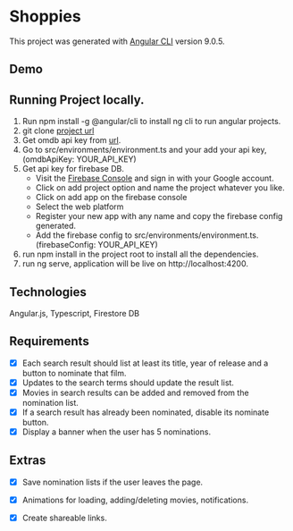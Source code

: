 # Shoppies

This project was generated with [Angular CLI](https://github.com/angular/angular-cli) version 9.0.5.

## Demo

## Running Project locally.

1. Run npm install -g @angular/cli to install ng cli to run angular projects.
2. git clone [project url](https://github.com/parulraheja98/shoppies.git)
1. Get omdb api key from [url](http://www.omdbapi.com/apikey.aspx). 
3. Go to src/environments/environment.ts and your add your api key, (omdbApiKey: YOUR_API_KEY)
4. Get api key for firebase DB. 
    - Visit the [Firebase Console](https://firebase.google.com/) and sign in with your Google account.
    - Click on add project option and name the project whatever you like.
    - Click on add app on the firebase console
    - Select the web platform
    - Register your new app with any name and copy the firebase config generated.
    - Add the firebase config to src/environments/environment.ts. (firebaseConfig: YOUR_API_KEY)
3. run npm install in the project root to install all the dependencies.
4. run ng serve, application will be live on http://localhost:4200.

## Technologies

Angular.js, Typescript, Firestore DB

## Requirements

- [x] Each search result should list at least its title, year of release and a button to nominate that film.
- [x] Updates to the search terms should update the result list.
- [x] Movies in search results can be added and removed from the nomination list.
- [x] If a search result has already been nominated, disable its nominate button.
- [x] Display a banner when the user has 5 nominations.

## Extras

- [x] Save nomination lists if the user leaves the page.
- [x] Animations for loading, adding/deleting movies, notifications.
- [x] Create shareable links.

